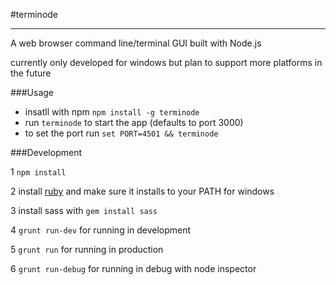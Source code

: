 #terminode
****

A web browser command line/terminal GUI built with Node.js

currently only developed for windows but plan to support more platforms in the future

###Usage

- insatll with npm ```npm install -g terminode```
- run ```terminode``` to start the app (defaults to port 3000)
- to set the port run ```set PORT=4501 && terminode```

###Development

1 ```npm install```

2 install [ruby](http://rubyinstaller.org) and make sure it installs to your PATH for windows

3 install sass with ```gem install sass```

4 ```grunt run-dev``` for running in development

5 ```grunt run``` for running in production

6 ```grunt run-debug``` for running in debug with node inspector


